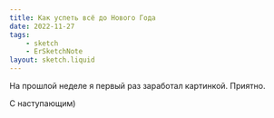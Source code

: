 ```yaml
---
title: Как успеть всё до Нового Года
date: 2022-11-27
tags:
    - sketch
    - ErSketchNote
layout: sketch.liquid
---
```


На прошлой неделе я первый раз заработал картинкой. Приятно.

С наступающим)

